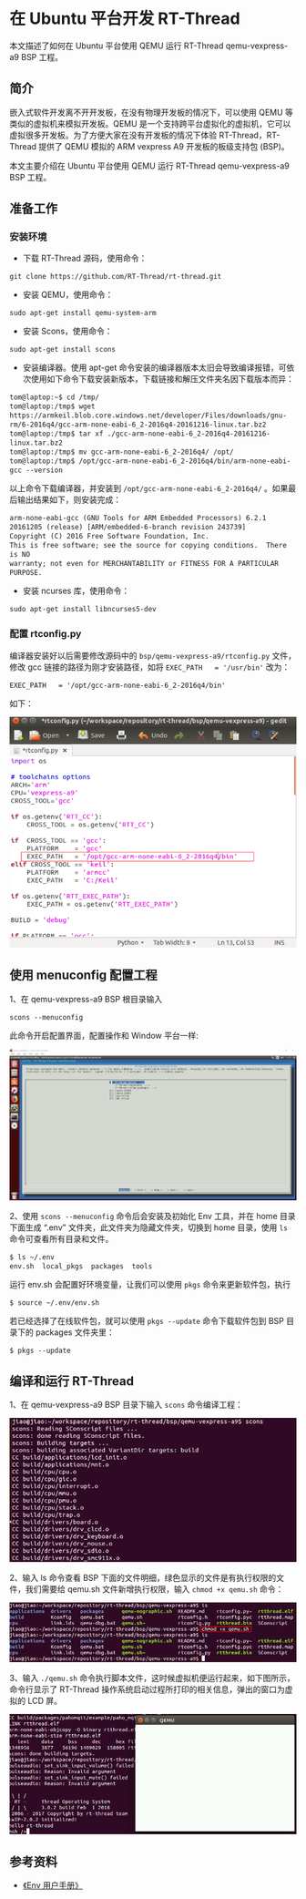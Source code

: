 # 在 Ubuntu 平台开发 RT-Thread

本文描述了如何在 Ubuntu 平台使用 QEMU 运行 RT-Thread qemu-vexpress-a9 BSP 工程。

## 简介

嵌入式软件开发离不开开发板，在没有物理开发板的情况下，可以使用 QEMU 等类似的虚拟机来模拟开发板。QEMU 是一个支持跨平台虚拟化的虚拟机，它可以虚拟很多开发板。为了方便大家在没有开发板的情况下体验 RT-Thread，RT-Thread 提供了 QEMU 模拟的 ARM vexpress A9 开发板的板级支持包 (BSP)。

本文主要介绍在 Ubuntu 平台使用 QEMU 运行 RT-Thread qemu-vexpress-a9 BSP 工程。

## 准备工作

### 安装环境

* 下载 RT-Thread 源码，使用命令：

```
git clone https://github.com/RT-Thread/rt-thread.git
```

* 安装 QEMU，使用命令：

```
sudo apt-get install qemu-system-arm
```

* 安装 Scons，使用命令：

```
sudo apt-get install scons
```

* 安装编译器。使用 apt-get 命令安装的编译器版本太旧会导致编译报错，可依次使用如下命令下载安装新版本，下载链接和解压文件夹名因下载版本而异：

```
tom@laptop:~$ cd /tmp/
tom@laptop:/tmp$ wget https://armkeil.blob.core.windows.net/developer/Files/downloads/gnu-rm/6-2016q4/gcc-arm-none-eabi-6_2-2016q4-20161216-linux.tar.bz2
tom@laptop:/tmp$ tar xf ./gcc-arm-none-eabi-6_2-2016q4-20161216-linux.tar.bz2
tom@laptop:/tmp$ mv gcc-arm-none-eabi-6_2-2016q4/ /opt/
tom@laptop:/tmp$ /opt/gcc-arm-none-eabi-6_2-2016q4/bin/arm-none-eabi-gcc --version
```

以上命令下载编译器，并安装到 `/opt/gcc-arm-none-eabi-6_2-2016q4/` 。如果最后输出结果如下，则安装完成：

```
arm-none-eabi-gcc (GNU Tools for ARM Embedded Processors) 6.2.1 20161205 (release) [ARM/embedded-6-branch revision 243739]
Copyright (C) 2016 Free Software Foundation, Inc.
This is free software; see the source for copying conditions.  There is NO
warranty; not even for MERCHANTABILITY or FITNESS FOR A PARTICULAR PURPOSE.
```

*  安装 ncurses 库，使用命令：

```
sudo apt-get install libncurses5-dev
```

### 配置 rtconfig.py

编译器安装好以后需要修改源码中的 `bsp/qemu-vexpress-a9/rtconfig.py` 文件，修改 gcc 链接的路径为刚才安装路径，如将 `EXEC_PATH   = '/usr/bin'` 改为：

```
EXEC_PATH   = '/opt/gcc-arm-none-eabi-6_2-2016q4/bin'
```

如下：

![编译器路径修改](figures/3.1-1-rtconfig.py.png)

## 使用 menuconfig 配置工程

1、在 qemu-vexpress-a9 BSP 根目录输入

```
scons --menuconfig
```

此命令开启配置界面，配置操作和 Window 平台一样:

![menuconfig 配置界面](figures/3.2-1-linux-menuconfig.png)

2、使用 `scons --menuconfig` 命令后会安装及初始化 Env 工具，并在 home 目录下面生成 “.env” 文件夹，此文件夹为隐藏文件夹，切换到 home 目录，使用 `ls` 命令可查看所有目录和文件。

```
$ ls ~/.env
env.sh  local_pkgs  packages  tools
```

运行 env.sh 会配置好环境变量，让我们可以使用 `pkgs` 命令来更新软件包，执行

```
$ source ~/.env/env.sh
```

若已经选择了在线软件包，就可以使用 `pkgs --update` 命令下载软件包到 BSP 目录下的 packages 文件夹里：

```
$ pkgs --update
```

## 编译和运行 RT-Thread

1、在 qemu-vexpress-a9 BSP 目录下输入 `scons` 命令编译工程：

![scons 命令编译工程](figures/3.3-1-linux-scons.png)

2、输入 ls 命令查看 BSP 下面的文件明细，绿色显示的文件是有执行权限的文件，我们需要给 qemu.sh 文件新增执行权限，输入 `chmod +x qemu.sh` 命令：

![qemu.sh 文件新增执行权限](figures/3.3-2-qemu.sh.png)

3、输入 `./qemu.sh` 命令执行脚本文件，这时候虚拟机便运行起来，如下图所示，命令行显示了 RT-Thread 操作系统启动过程所打印的相关信息，弹出的窗口为虚拟的 LCD 屏。

![虚拟机运行界面](figures/3.3-3-qemu.png)

## 参考资料

* [《Env 用户手册》](../../../../programming-manual/env/env.md)

